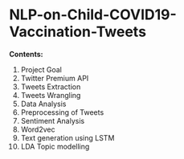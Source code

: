 # NLP-on-Child-COVID19-Vaccination-Tweets
**Contents:**

1) Project Goal
2) Twitter Premium API
3) Tweets Extraction
4) Tweets Wrangling
5) Data Analysis
6) Preprocessing of Tweets
7) Sentiment Analysis
8) Word2vec
9) Text generation using LSTM
10) LDA Topic modelling
